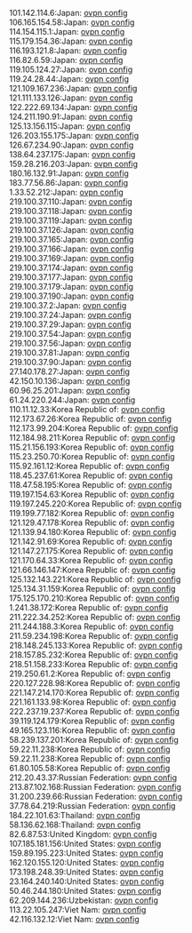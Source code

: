 101.142.114.6:Japan: [ovpn config](vpn/101_142_114_6.ovpn)  
106.165.154.58:Japan: [ovpn config](vpn/106_165_154_58.ovpn)  
114.154.115.1:Japan: [ovpn config](vpn/114_154_115_1.ovpn)  
115.179.154.36:Japan: [ovpn config](vpn/115_179_154_36.ovpn)  
116.193.121.8:Japan: [ovpn config](vpn/116_193_121_8.ovpn)  
116.82.6.59:Japan: [ovpn config](vpn/116_82_6_59.ovpn)  
119.105.124.27:Japan: [ovpn config](vpn/119_105_124_27.ovpn)  
119.24.28.44:Japan: [ovpn config](vpn/119_24_28_44.ovpn)  
121.109.167.236:Japan: [ovpn config](vpn/121_109_167_236.ovpn)  
121.111.133.126:Japan: [ovpn config](vpn/121_111_133_126.ovpn)  
122.222.69.134:Japan: [ovpn config](vpn/122_222_69_134.ovpn)  
124.211.190.91:Japan: [ovpn config](vpn/124_211_190_91.ovpn)  
125.13.156.115:Japan: [ovpn config](vpn/125_13_156_115.ovpn)  
126.203.155.175:Japan: [ovpn config](vpn/126_203_155_175.ovpn)  
126.67.234.90:Japan: [ovpn config](vpn/126_67_234_90.ovpn)  
138.64.237.175:Japan: [ovpn config](vpn/138_64_237_175.ovpn)  
159.28.216.203:Japan: [ovpn config](vpn/159_28_216_203.ovpn)  
180.16.132.91:Japan: [ovpn config](vpn/180_16_132_91.ovpn)  
183.77.56.86:Japan: [ovpn config](vpn/183_77_56_86.ovpn)  
1.33.52.212:Japan: [ovpn config](vpn/1_33_52_212.ovpn)  
219.100.37.110:Japan: [ovpn config](vpn/219_100_37_110.ovpn)  
219.100.37.118:Japan: [ovpn config](vpn/219_100_37_118.ovpn)  
219.100.37.119:Japan: [ovpn config](vpn/219_100_37_119.ovpn)  
219.100.37.126:Japan: [ovpn config](vpn/219_100_37_126.ovpn)  
219.100.37.165:Japan: [ovpn config](vpn/219_100_37_165.ovpn)  
219.100.37.166:Japan: [ovpn config](vpn/219_100_37_166.ovpn)  
219.100.37.169:Japan: [ovpn config](vpn/219_100_37_169.ovpn)  
219.100.37.174:Japan: [ovpn config](vpn/219_100_37_174.ovpn)  
219.100.37.177:Japan: [ovpn config](vpn/219_100_37_177.ovpn)  
219.100.37.179:Japan: [ovpn config](vpn/219_100_37_179.ovpn)  
219.100.37.190:Japan: [ovpn config](vpn/219_100_37_190.ovpn)  
219.100.37.2:Japan: [ovpn config](vpn/219_100_37_2.ovpn)  
219.100.37.24:Japan: [ovpn config](vpn/219_100_37_24.ovpn)  
219.100.37.29:Japan: [ovpn config](vpn/219_100_37_29.ovpn)  
219.100.37.54:Japan: [ovpn config](vpn/219_100_37_54.ovpn)  
219.100.37.56:Japan: [ovpn config](vpn/219_100_37_56.ovpn)  
219.100.37.81:Japan: [ovpn config](vpn/219_100_37_81.ovpn)  
219.100.37.90:Japan: [ovpn config](vpn/219_100_37_90.ovpn)  
27.140.178.27:Japan: [ovpn config](vpn/27_140_178_27.ovpn)  
42.150.10.136:Japan: [ovpn config](vpn/42_150_10_136.ovpn)  
60.96.25.201:Japan: [ovpn config](vpn/60_96_25_201.ovpn)  
61.24.220.244:Japan: [ovpn config](vpn/61_24_220_244.ovpn)  
110.11.12.33:Korea Republic of: [ovpn config](vpn/110_11_12_33.ovpn)  
112.173.67.26:Korea Republic of: [ovpn config](vpn/112_173_67_26.ovpn)  
112.173.99.204:Korea Republic of: [ovpn config](vpn/112_173_99_204.ovpn)  
112.184.98.211:Korea Republic of: [ovpn config](vpn/112_184_98_211.ovpn)  
115.21.156.193:Korea Republic of: [ovpn config](vpn/115_21_156_193.ovpn)  
115.23.250.70:Korea Republic of: [ovpn config](vpn/115_23_250_70.ovpn)  
115.92.161.12:Korea Republic of: [ovpn config](vpn/115_92_161_12.ovpn)  
118.45.237.61:Korea Republic of: [ovpn config](vpn/118_45_237_61.ovpn)  
118.47.58.195:Korea Republic of: [ovpn config](vpn/118_47_58_195.ovpn)  
119.197.154.63:Korea Republic of: [ovpn config](vpn/119_197_154_63.ovpn)  
119.197.245.220:Korea Republic of: [ovpn config](vpn/119_197_245_220.ovpn)  
119.199.77.182:Korea Republic of: [ovpn config](vpn/119_199_77_182.ovpn)  
121.129.47.178:Korea Republic of: [ovpn config](vpn/121_129_47_178.ovpn)  
121.139.94.180:Korea Republic of: [ovpn config](vpn/121_139_94_180.ovpn)  
121.142.91.69:Korea Republic of: [ovpn config](vpn/121_142_91_69.ovpn)  
121.147.27.175:Korea Republic of: [ovpn config](vpn/121_147_27_175.ovpn)  
121.170.64.33:Korea Republic of: [ovpn config](vpn/121_170_64_33.ovpn)  
121.66.146.147:Korea Republic of: [ovpn config](vpn/121_66_146_147.ovpn)  
125.132.143.221:Korea Republic of: [ovpn config](vpn/125_132_143_221.ovpn)  
125.134.31.159:Korea Republic of: [ovpn config](vpn/125_134_31_159.ovpn)  
175.125.170.210:Korea Republic of: [ovpn config](vpn/175_125_170_210.ovpn)  
1.241.38.172:Korea Republic of: [ovpn config](vpn/1_241_38_172.ovpn)  
211.222.34.252:Korea Republic of: [ovpn config](vpn/211_222_34_252.ovpn)  
211.244.188.3:Korea Republic of: [ovpn config](vpn/211_244_188_3.ovpn)  
211.59.234.198:Korea Republic of: [ovpn config](vpn/211_59_234_198.ovpn)  
218.148.245.133:Korea Republic of: [ovpn config](vpn/218_148_245_133.ovpn)  
218.157.85.232:Korea Republic of: [ovpn config](vpn/218_157_85_232.ovpn)  
218.51.158.233:Korea Republic of: [ovpn config](vpn/218_51_158_233.ovpn)  
219.250.61.2:Korea Republic of: [ovpn config](vpn/219_250_61_2.ovpn)  
220.127.228.98:Korea Republic of: [ovpn config](vpn/220_127_228_98.ovpn)  
221.147.214.170:Korea Republic of: [ovpn config](vpn/221_147_214_170.ovpn)  
221.161.133.98:Korea Republic of: [ovpn config](vpn/221_161_133_98.ovpn)  
222.237.19.237:Korea Republic of: [ovpn config](vpn/222_237_19_237.ovpn)  
39.119.124.179:Korea Republic of: [ovpn config](vpn/39_119_124_179.ovpn)  
49.165.123.116:Korea Republic of: [ovpn config](vpn/49_165_123_116.ovpn)  
58.239.137.201:Korea Republic of: [ovpn config](vpn/58_239_137_201.ovpn)  
59.22.11.238:Korea Republic of: [ovpn config](vpn/59_22_11_238.ovpn)  
59.22.11.238:Korea Republic of: [ovpn config](vpn/59_22_11_238.ovpn)  
61.80.105.58:Korea Republic of: [ovpn config](vpn/61_80_105_58.ovpn)  
212.20.43.37:Russian Federation: [ovpn config](vpn/212_20_43_37.ovpn)  
213.87.102.168:Russian Federation: [ovpn config](vpn/213_87_102_168.ovpn)  
31.200.239.66:Russian Federation: [ovpn config](vpn/31_200_239_66.ovpn)  
37.78.64.219:Russian Federation: [ovpn config](vpn/37_78_64_219.ovpn)  
184.22.101.63:Thailand: [ovpn config](vpn/184_22_101_63.ovpn)  
58.136.62.168:Thailand: [ovpn config](vpn/58_136_62_168.ovpn)  
82.6.87.53:United Kingdom: [ovpn config](vpn/82_6_87_53.ovpn)  
107.185.181.156:United States: [ovpn config](vpn/107_185_181_156.ovpn)  
159.89.195.223:United States: [ovpn config](vpn/159_89_195_223.ovpn)  
162.120.155.120:United States: [ovpn config](vpn/162_120_155_120.ovpn)  
173.198.248.39:United States: [ovpn config](vpn/173_198_248_39.ovpn)  
23.164.240.140:United States: [ovpn config](vpn/23_164_240_140.ovpn)  
50.46.244.180:United States: [ovpn config](vpn/50_46_244_180.ovpn)  
62.209.144.236:Uzbekistan: [ovpn config](vpn/62_209_144_236.ovpn)  
113.22.105.247:Viet Nam: [ovpn config](vpn/113_22_105_247.ovpn)  
42.116.132.12:Viet Nam: [ovpn config](vpn/42_116_132_12.ovpn)  
